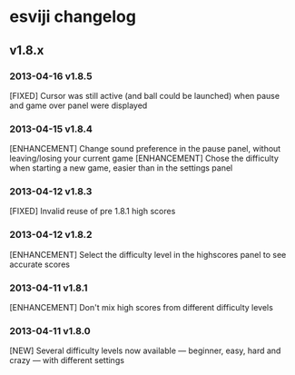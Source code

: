 # esviji changelog

## v1.8.x

### 2013-04-16 v1.8.5

[FIXED] Cursor was still active (and ball could be launched) when pause and game over panel were displayed

### 2013-04-15 v1.8.4

[ENHANCEMENT] Change sound preference in the pause panel, without leaving/losing your current game
[ENHANCEMENT] Chose the difficulty when starting a new game, easier than in the settings panel

### 2013-04-12 v1.8.3

[FIXED] Invalid reuse of pre 1.8.1 high scores

### 2013-04-12 v1.8.2

[ENHANCEMENT] Select the difficulty level in the highscores panel to see accurate scores

### 2013-04-11 v1.8.1

[ENHANCEMENT] Don't mix high scores from different difficulty levels

### 2013-04-11 v1.8.0

[NEW] Several difficulty levels now available — beginner, easy, hard and crazy — with different settings
